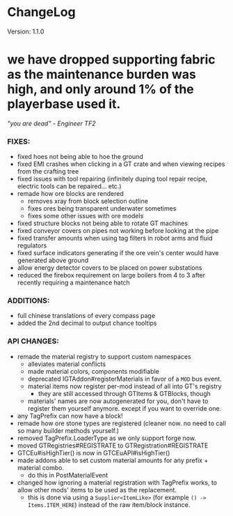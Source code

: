 # ChangeLog

Version: 1.1.0

# we have dropped supporting fabric as the maintenance burden was high, and only around 1% of the playerbase used it.
*"you are dead" - Engineer TF2*

### FIXES:
- fixed hoes not being able to hoe the ground
- fixed EMI crashes when clicking in a GT crate and when viewing recipes from the crafting tree
- fixed issues with tool repairing (infinitely duping tool repair recipe, electric tools can be repaired... etc.)
- remade how ore blocks are rendered
  - removes xray from block selection outline
  - fixes ores being transparent underwater sometimes
  - fixes some other issues with ore models
- fixed structure blocks not being able to rotate GT machines
- fixed conveyor covers on pipes not working before looking at the pipe
- fixed transfer amounts when using tag filters in robot arms and fluid regulators
- fixed surface indicators generating if the ore vein's center would have generated above ground
- allow energy detector covers to be placed on power substations
- reduced the firebox requirement on large boilers from 4 to 3 after recently requiring a maintenance hatch

### ADDITIONS:
- full chinese translations of every compass page
- added the 2nd decimal to output chance tooltips

### API CHANGES:
- remade the material registry to support custom namespaces
  - alleviates material conflicts
  - made material colors, components modifiable
  - deprecated IGTAddon#registerMaterials in favor of a `MOD` bus event.
  - material items now register per-mod instead of all into GT's registry
    - they are still accessed through GTItems & GTBlocks, though
  - materials' names are now autogenerated for you, don't have to register them yourself anymore. except if you want to override one.
- any TagPrefix can now have a block!
- remade how ore stone types are registered (cleaner now. no need to call so many builder methods yourself.)
- removed TagPrefix.LoaderType as we only support forge now.
- moved GTRegistries#REGISTRATE to GTRegistration#REGISTRATE
- GTCEu#isHighTier() is now in GTCEuAPI#isHighTier()
- made addons able to set custom material amounts for any prefix + material combo.
  - do this in PostMaterialEvent
- changed how ignoring a material registration with TagPrefix works, to allow other mods' items to be used as the replacement.
  - this is done via using a `Supplier<ItemLike>` (for example `() -> Items.ITEM_HERE`) instead of the raw item/block instance.

